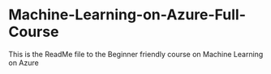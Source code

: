 # Machine-Learning-on-Azure-Full-Course
This is the ReadMe file to the Beginner friendly course on Machine Learning on Azure
